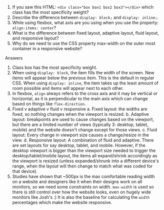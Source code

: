 <!-- Answers to the Self Study Questions go here -->

1. If you saw this HTML: `<div class="box box1 box2 box3"></div>` which class has the most specificity weight?
2. Describe the difference between `display: block;` and `display: inline;`.
3. While using flexbox, what axis are you using when you use the property: `align-items: center`?
4. What is the difference between fixed layout, adaptive layout, fluid layout, and responsive layout?
5. Why do we need to use the CSS property max-width on the outer most container in a responsive website?

  Answers
1. Class box has the most specificity weight.
2. When using `display: block`, the item fills the width of the screen. New items will appear below the previous item. This is the default in regular CSS. When using `display: inline`, the item takes up the least amount of room possible and items will appear next to each other.
3. In flexbox, `align` always refers to the cross axis and it may be vertical or horizontal, as it is perpendicular to the main axis which can change based on things like `flex-direction`.
4. Fixed v adaptive v fluid v responsive
  a. Fixed layout: the widths are fixed, so nothing changes when the viewport is resized.
  b. Adaptive layout: breakpoints are used to cause changes based on the viewport, but there are a limited number of views (typically 3: desktop, tablet, mobile) and the website doesn't change except for those views.
  c. Fluid layout: Every change in viewport size causes a change/resize in the view.
  d. Responsive layout: A combination of fluid and adaptive. There are set layouts for say desktop, tablet, and mobile. However, if the desktop viewport is bigger than the viewport size needed to trigger the desktop/tablet/mobile layout, the items all expand/shrink accordingly as the viewport is resized (unless expanded/shrunk into a different device's range, when the layout will then change to match what was coded for that device).
5. Studies have shown that ~500px is the max comfortable reading width on a website and designers like it when their designs work on all monitors, so we need some constraints on width. `max-width` is used so there is still control over how the website looks, even on hugely wide monitors like Josh's :) It is also the baseline for calculating the `width` percentages which make the website responsive.